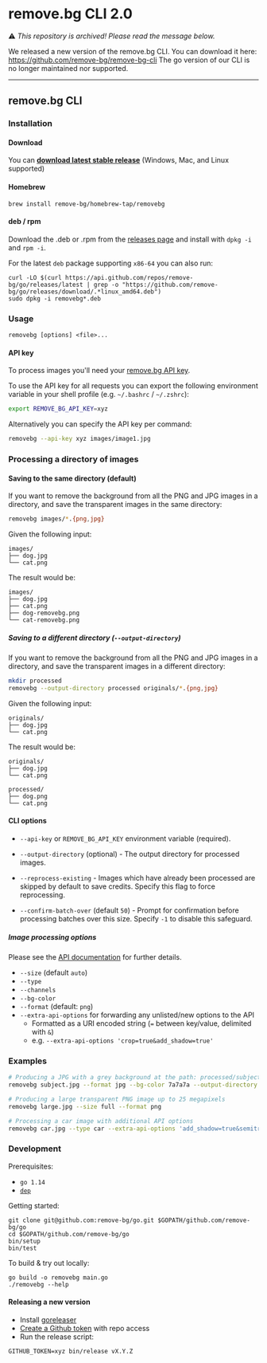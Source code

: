 # remove.bg CLI 2.0

⚠️ _This repository is archived! Please read the message below._ 

We released a new version of the remove.bg CLI. You can download it here: https://github.com/remove-bg/remove-bg-cli
The go version of our CLI is no longer maintained nor supported.

---

## remove.bg CLI

### Installation

#### Download

You can **[download latest stable release][releases]** (Windows, Mac, and Linux supported)

#### Homebrew

```
brew install remove-bg/homebrew-tap/removebg
```

#### deb / rpm

Download the .deb or .rpm from the [releases page][releases] and install with
`dpkg -i` and `rpm -i`.

For the latest `deb` package supporting `x86-64` you can also run:

```
curl -LO $(curl https://api.github.com/repos/remove-bg/go/releases/latest | grep -o "https://github.com/remove-bg/go/releases/download/.*linux_amd64.deb")
sudo dpkg -i removebg*.deb
```

[releases]: https://github.com/remove-bg/go/releases

### Usage

```
removebg [options] <file>...
```

#### API key

To process images you'll need your [remove.bg API key][api-key].

[api-key]: https://www.remove.bg/profile#api-key

To use the API key for all requests you can export the following environment
variable in your shell profile (e.g. `~/.bashrc` / `~/.zshrc`):

```sh
export REMOVE_BG_API_KEY=xyz
```

Alternatively you can specify the API key per command:

```sh
removebg --api-key xyz images/image1.jpg
```

### Processing a directory of images

#### Saving to the same directory (default)

If you want to remove the background from all the PNG and JPG images in a
directory, and save the transparent images in the same directory:

```sh
removebg images/*.{png,jpg}
```

Given the following input:

```
images/
├── dog.jpg
└── cat.png
```

The result would be:

```
images/
├── dog.jpg
├── cat.png
├── dog-removebg.png
└── cat-removebg.png
```

##### Saving to a different directory (`--output-directory`)

If you want to remove the background from all the PNG and JPG images in a
directory, and save the transparent images in a different directory:

```sh
mkdir processed
removebg --output-directory processed originals/*.{png,jpg}
```

Given the following input:

```
originals/
├── dog.jpg
└── cat.png
```

The result would be:

```
originals/
├── dog.jpg
└── cat.png

processed/
├── dog.png
└── cat.png
```

#### CLI options

- `--api-key` or `REMOVE_BG_API_KEY` environment variable (required).

- `--output-directory` (optional) - The output directory for processed images.

- `--reprocess-existing` - Images which have already been processed are skipped
by default to save credits. Specify this flag to force reprocessing.

- `--confirm-batch-over` (default `50`) - Prompt for confirmation before
processing batches over this size. Specify `-1` to disable this safeguard.

##### Image processing options

Please see the [API documentation][api-docs] for further details.

[api-docs]: https://www.remove.bg/api#operations-tag-Background%20Removal

- `--size` (default `auto`)
- `--type`
- `--channels`
- `--bg-color`
- `--format` (default: `png`)
- `--extra-api-options` for forwarding any unlisted/new options to the API
  - Formatted as a URI encoded string (`=` between key/value, delimited with `&`)
  - e.g. `--extra-api-options 'crop=true&add_shadow=true'`

### Examples

```sh
# Producing a JPG with a grey background at the path: processed/subject.jpg
removebg subject.jpg --format jpg --bg-color 7a7a7a --output-directory processed

# Producing a large transparent PNG image up to 25 megapixels
removebg large.jpg --size full --format png

# Processing a car image with additional API options
removebg car.jpg --type car --extra-api-options 'add_shadow=true&semitransparency=true'
```

### Development

Prerequisites:

- `go 1.14`
- [`dep`](https://golang.github.io/dep/)

Getting started:

```
git clone git@github.com:remove-bg/go.git $GOPATH/github.com/remove-bg/go
cd $GOPATH/github.com/remove-bg/go
bin/setup
bin/test
```

To build & try out locally:

```
go build -o removebg main.go
./removebg --help
```

#### Releasing a new version

- Install [goreleaser](https://goreleaser.com/install/)
- [Create a Github token](https://github.com/settings/tokens/new) with repo access
- Run the release script:

```
GITHUB_TOKEN=xyz bin/release vX.Y.Z
```
